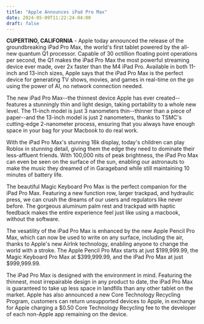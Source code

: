 ```yaml
---
title: "Apple Announces iPad Pro Max"
date: 2024-05-09T11:22:24-04:00
draft: false
---
```


**CUPERTINO, CALIFORNIA** - Apple today announced the release of the groundbreaking iPad Pro Max, the world's first tablet powered by the all-new quantum Q1 processor. Capable of 30 octillion floating point operations per second, the Q1 makes the iPad Pro Max the most powerful streaming device ever made, over 2x faster than the M4 iPad Pro. Available in both 11-inch and 13-inch sizes, Apple says that the iPad Pro Max is the perfect device for generating TV shows, movies, and games in real-time on the go using the power of AI, no network connection needed. 

The new iPad Pro Max--the thinnest device Apple has ever created--features a stunningly thin and light design, taking portability to a whole new level. The 11-inch model is just 3 nanometers thin--thinner than a piece of paper--and the 13-inch model is just 2 nanometers, thanks to TSMC's cutting-edge 2-nanometer process, ensuring that you always have enough space in your bag for your Macbook to do real work. 

With the iPad Pro Max's stunning 16k display, today's children can play Roblox in stunning detail, giving them the edge they need to dominate their less-affluent friends. With 100,000 nits of peak brightness, the iPad Pro Max can even be seen on the surface of the sun, enabling our astronauts to make the music they dreamed of in Garageband while still maintaining 10 minutes of battery life.

The beautiful Magic Keyboard Pro Max is the perfect companion for the iPad Pro Max. Featuring a new function row, larger trackpad, and hydraulic press, we can crush the dreams of our users and regulators like never before. The gorgeous aluminum palm rest and trackpad with haptic feedback makes the entire experience feel just like using a macbook, without the software.

The vesatility of the iPad Pro Max is enhanced by the new Apple Pencil Pro Max, which can now be used to write on any surface, including the air, thanks to Apple's new AirInk technology, enabling anyone to change the world with a stroke. The Apple Pencil Pro Max starts at just $199,999.99, the Magic Keyboard Pro Max at $399,999.99, and the iPad Pro Max at just $999,999.99.

The iPad Pro Max is designed with the environment in mind. Featuring the thinnest, most irrepairable design in any product to date, the iPad Pro Max is guaranteed to take up less space in landfills than any other tablet on the market. Apple has also announced a new Core Technology Recycling Program, customers can return unsupported devices to Apple, in exchange for Apple charging a $0.50 Core Technology Recycling fee to the developer of each non-Apple app remaining on the device.
